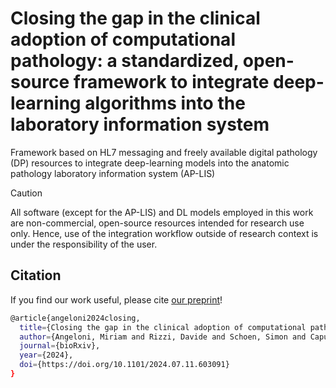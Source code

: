 # Closing the gap in the clinical adoption of computational pathology: a standardized, open-source framework to integrate deep-learning algorithms into the laboratory information system
Framework based on HL7 messaging and freely available digital pathology (DP) resources to integrate deep-learning models into the anatomic pathology laboratory information system (AP-LIS)

> [!CAUTION]
> All software (except for the AP-LIS) and DL models employed in this work are non-commercial, open-source resources intended for research use only. Hence, use of the integration workflow outside of research context is under the responsibility of the user.



## Citation
If you find our work useful, please cite [our preprint](https://www.biorxiv.org/content/10.1101/2024.07.11.603091v1)!
```bash
@article{angeloni2024closing,
  title={Closing the gap in the clinical adoption of computational pathology: a standardized, open-source framework to integrate deep-learning algorithms into the laboratory information system},
  author={Angeloni, Miriam and Rizzi, Davide and Schoen, Simon and Caputo, Alessandro and Merolla, Francesco and Hartmann, Arndt and Ferrazzi, Fulvia and Fraggetta, Filippo},
  journal={bioRxiv},
  year={2024},
  doi={https://doi.org/10.1101/2024.07.11.603091}
}
```
